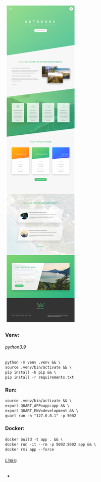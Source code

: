 ![](image.png)

### Venv: 
###### python3.9
```
python -m venv .venv && \
source .venv/bin/activate && \
pip install -U pip && \
pip install -r requirements.txt
```
### Run:
```
source .venv/bin/activate && \
export QUART_APP=app:app && \
export QUART_ENV=development && \
quart run -h "127.0.0.1" -p 5002
```
### Docker:
```
docker build -t app . && \
docker run -it --rm -p 5002:5002 app && \
docker rmi app --force
```

###### [Links]():
+ ######
